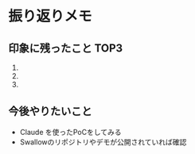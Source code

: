 # 振り返りメモ

## 印象に残ったこと TOP3
1. 
2. 
3. 

## 今後やりたいこと
- Claude を使ったPoCをしてみる        
- Swallowのリポジトリやデモが公開されていれば確認
